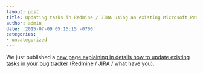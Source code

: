```yaml
---
layout: post
title: Updating tasks in Redmine / JIRA using an existing Microsoft Project file
author: admin
date: '2015-07-09 05:15:15 -0700'
categories:
- uncategorized
---
```

We just published a <a href="/docs/how-to-update-tasks-in-redmine-jira/">new page explaining in details how to update existing tasks in your bug tracker</a> (Redmine / JIRA / what have you).</p>
